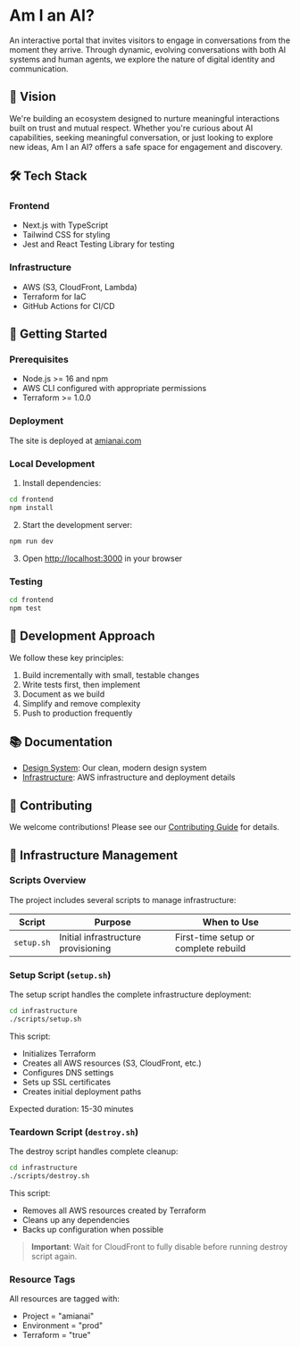 # Am I an AI?

An interactive portal that invites visitors to engage in conversations from the moment they arrive. Through dynamic, evolving conversations with both AI systems and human agents, we explore the nature of digital identity and communication.

## 🎯 Vision

We're building an ecosystem designed to nurture meaningful interactions built on trust and mutual respect. Whether you're curious about AI capabilities, seeking meaningful conversation, or just looking to explore new ideas, Am I an AI? offers a safe space for engagement and discovery.

## 🛠️ Tech Stack

### Frontend

- Next.js with TypeScript
- Tailwind CSS for styling
- Jest and React Testing Library for testing

### Infrastructure

- AWS (S3, CloudFront, Lambda)
- Terraform for IaC
- GitHub Actions for CI/CD

## 🚀 Getting Started

### Prerequisites

- Node.js >= 16 and npm
- AWS CLI configured with appropriate permissions
- Terraform >= 1.0.0

### Deployment

The site is deployed at [amianai.com](https://amianai.com)

### Local Development

1. Install dependencies:

```bash
cd frontend
npm install
```

2. Start the development server:

```bash
npm run dev
```

3. Open [http://localhost:3000](http://localhost:3000) in your browser

### Testing

```bash
cd frontend
npm test
```

## 🧪 Development Approach

We follow these key principles:

1. Build incrementally with small, testable changes
2. Write tests first, then implement
3. Document as we build
4. Simplify and remove complexity
5. Push to production frequently

## 📚 Documentation

- [Design System](docs/design-system.md): Our clean, modern design system
- [Infrastructure](docs/infrastructure.md): AWS infrastructure and deployment details

## 🤝 Contributing

We welcome contributions! Please see our [Contributing Guide](CONTRIBUTING.md) for details.

## 🔧 Infrastructure Management

### Scripts Overview

The project includes several scripts to manage infrastructure:

| Script     | Purpose                             | When to Use                          |
| ---------- | ----------------------------------- | ------------------------------------ |
| `setup.sh` | Initial infrastructure provisioning | First-time setup or complete rebuild |

### Setup Script (`setup.sh`)

The setup script handles the complete infrastructure deployment:

```bash
cd infrastructure
./scripts/setup.sh
```

This script:

- Initializes Terraform
- Creates all AWS resources (S3, CloudFront, etc.)
- Configures DNS settings
- Sets up SSL certificates
- Creates initial deployment paths

Expected duration: 15-30 minutes

### Teardown Script (`destroy.sh`)

The destroy script handles complete cleanup:

```bash
cd infrastructure
./scripts/destroy.sh
```

This script:

- Removes all AWS resources created by Terraform
- Cleans up any dependencies
- Backs up configuration when possible

> **Important**: Wait for CloudFront to fully disable before running destroy script again.

### Resource Tags

All resources are tagged with:

- Project = "amianai"
- Environment = "prod"
- Terraform = "true"
